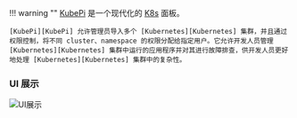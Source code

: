 
!!! warning ""
    [KubePi][KubePi] 是一个现代化的 [K8s][Kubernetes] 面板。

    [KubePi][KubePi] 允许管理员导入多个 [Kubernetes][Kubernetes] 集群，并且通过权限控制，将不同 cluster、namespace 的权限分配给指定用户。它允许开发人员管理 [Kubernetes][Kubernetes] 集群中运行的应用程序并对其进行故障排查，供开发人员更好地处理 [Kubernetes][Kubernetes] 集群中的复杂性。

### UI 展示

![UI展示](https://kubeoperator.oss-cn-beijing.aliyuncs.com/kubepi/img/kubepi-demo.gif)

[KubePi]:https://github.com/KubeOperator/KubePi
[Kubernetes]:https://kubernetes.io
